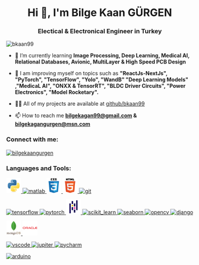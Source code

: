 <h1 align="center">Hi 👋, I'm Bilge Kaan GÜRGEN</h1>
<h3 align="center">Electical & Electronical Engineer in Turkey</h3>

<p align="left"> <img src="https://komarev.com/ghpvc/?username=bkaan99&label=Profile%20views&color=0e75b6&style=flat" alt="bkaan99" /> </p>

- 🌱 I’m currently learning **Image Processing, Deep Learning, Medical AI, Relational Databases, Avionic, MultiLayer & High Speed PCB Design**

- 🎄 I am improving myself on topics such as **"ReactJs-NextJs", "PyTorch", "TensorFlow", "Yolo", "WandB" "Deep Learning Models" ,"MedicaL AI", "ONXX & TensorRT", "BLDC Driver Circuits", "Power Electronics", "Model Rocketary".** 

- 👨‍💻 All of my projects are available at [github/bkaan99](https://github.com/bkaan99)

- 📫 How to reach me **bilgekagan99@gmail.com & bilgekagangurgen@msn.com**

<h3 align="left">Connect with me:</h3>
<p align="left">
<a href="https://linkedin.com/in/bilgekaangurgen" target="blank"><img align="center" src="https://raw.githubusercontent.com/rahuldkjain/github-profile-readme-generator/master/src/images/icons/Social/linked-in-alt.svg" alt="bilgekaangurgen" height="30" width="40" /></a>
</p>

<h3 align="left">Languages and Tools:</h3>

<p alt="languages">  <a href="https://www.python.org" target="_blank" rel="noreferrer"> <img src="https://raw.githubusercontent.com/devicons/devicon/master/icons/python/python-original.svg" alt="python" width="40" height="40"/> </a>
 <a href="https://www.mathworks.com/" target="_blank" rel="noreferrer"> <img src="https://upload.wikimedia.org/wikipedia/commons/2/21/Matlab_Logo.png" alt="matlab" width="40" height="40"/> </a>
 <a href="https://www.w3schools.com/css/" target="_blank" rel="noreferrer"> <img src="https://raw.githubusercontent.com/devicons/devicon/master/icons/css3/css3-original-wordmark.svg" alt="css3" width="40" height="40"/> </a>
 <a href="https://www.w3.org/html/" target="_blank" rel="noreferrer"> <img src="https://raw.githubusercontent.com/devicons/devicon/master/icons/html5/html5-original-wordmark.svg" alt="html5" width="40" height="40"/> </a>  
 <a href="https://git-scm.com/" target="_blank" rel="noreferrer"> <img src="https://www.vectorlogo.zone/logos/git-scm/git-scm-icon.svg" alt="git" width="40" height="40"/> </a></p>
 

<p alt="framework">  <a href="https://www.tensorflow.org" target="_blank" rel="noreferrer"> <img src="https://www.vectorlogo.zone/logos/tensorflow/tensorflow-icon.svg" alt="tensorflow" width="40" height="40"/> </a>
<a href="https://pytorch.org/" target="_blank" rel="noreferrer"> <img src="https://www.vectorlogo.zone/logos/pytorch/pytorch-icon.svg" alt="pytorch" width="40" height="40"/> </a>
<a href="https://pandas.pydata.org/" target="_blank" rel="noreferrer"> <img src="https://raw.githubusercontent.com/devicons/devicon/2ae2a900d2f041da66e950e4d48052658d850630/icons/pandas/pandas-original.svg" alt="pandas" width="40" height="40"/> </a>  <a href="https://scikit-learn.org/" target="_blank" rel="noreferrer"> <img src="https://upload.wikimedia.org/wikipedia/commons/0/05/Scikit_learn_logo_small.svg" alt="scikit_learn" width="40" height="40"/> </a> <a href="https://seaborn.pydata.org/" target="_blank" rel="noreferrer"> <img src="https://seaborn.pydata.org/_images/logo-mark-lightbg.svg" alt="seaborn" width="40" height="40"/> </a>
 <a href="https://opencv.org/" target="_blank" rel="noreferrer"> <img src="https://www.vectorlogo.zone/logos/opencv/opencv-icon.svg" alt="opencv" width="40" height="40"/> </a><a href="https://www.djangoproject.com/" target="_blank" rel="noreferrer"> <img src="https://cdn.worldvectorlogo.com/logos/django.svg" alt="django" width="40" height="40"/> </a>     </p>

<a href="https://www.mongodb.com/" target="_blank" rel="noreferrer"> <img src="https://raw.githubusercontent.com/devicons/devicon/master/icons/mongodb/mongodb-original-wordmark.svg" alt="mongodb" width="40" height="40"/> </a><a href="https://www.oracle.com/" target="_blank" rel="noreferrer"> <img src="https://raw.githubusercontent.com/devicons/devicon/master/icons/oracle/oracle-original.svg" alt="oracle" width="40" height="40"/> </a>


<p> 
<a href="https://code.visualstudio.com" target="_blank" rel="noreferrer"> <img src="https://raw.githubusercontent.com/bestofjs/bestofjs-webui/master/public/logos/vscode.svg" alt="vscode" width="40" height="50"/> </a>
<a href="https://jupyter.org" target="_blank" rel="noreferrer"> <img src="https://upload.wikimedia.org/wikipedia/commons/3/38/Jupyter_logo.svg" alt="jupiter" width="40" height="50"/> </a>
<a href="https://www.jetbrains.com/pycharm" target="_blank" rel="noreferrer"> <img src="https://camo.githubusercontent.com/f9480f7f70321eec82d7b37522a25bc8340484a09e8b52b4eb5ea4cba18a9309/68747470733a2f2f69636f6e67722e616d2f64657669636f6e2f7079636861726d2d6f726967696e616c2d776f72646d61726b2e7376673f73697a653d31323826636f6c6f723d63757272656e74436f6c6f72" alt="pycharm" width="70" height="60"/> </a>






<a href="https://www.arduino.cc/" target="_blank" rel="noreferrer"> <img src="https://cdn.worldvectorlogo.com/logos/arduino-1.svg" alt="arduino" width="40" height="40"/> </a> </p>

